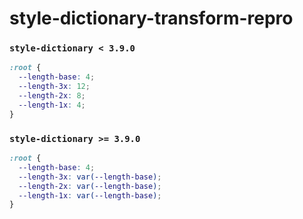 # style-dictionary-transform-repro

### `style-dictionary < 3.9.0`

```css
:root {
  --length-base: 4;
  --length-3x: 12;
  --length-2x: 8;
  --length-1x: 4;
}
```

### `style-dictionary >= 3.9.0`

```css
:root {
  --length-base: 4;
  --length-3x: var(--length-base);
  --length-2x: var(--length-base);
  --length-1x: var(--length-base);
}
```

